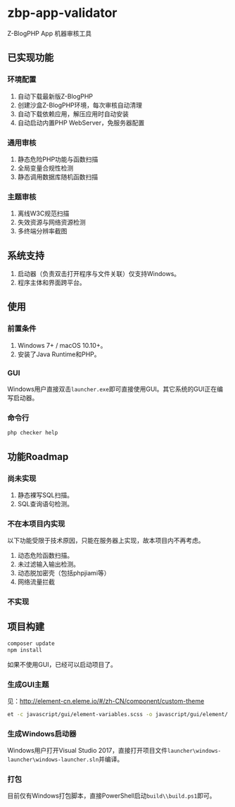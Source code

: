 zbp-app-validator
===================================

Z-BlogPHP App 机器审核工具

## 已实现功能

### 环境配置
1. 自动下载最新版Z-BlogPHP
1. 创建沙盒Z-BlogPHP环境，每次审核自动清理
1. 自动下载依赖应用，解压应用时自动安装
1. 自动启动内置PHP WebServer，免服务器配置

### 通用审核
1. 静态危险PHP功能与函数扫描
1. 全局变量合规性检测
1. 静态调用数据库随机函数扫描

### 主题审核
1. 离线W3C规范扫描
1. 失效资源与网络资源检测
1. 多终端分辨率截图


## 系统支持

1. 启动器（负责双击打开程序与文件关联）仅支持Windows。
1. 程序主体和界面跨平台。

## 使用

### 前置条件
1. Windows 7+ / macOS 10.10+。
1. 安装了Java Runtime和PHP。

### GUI
Windows用户直接双击``launcher.exe``即可直接使用GUI。其它系统的GUI正在编写启动器。

### 命令行
```bash
php checker help
```
## 功能Roadmap

### 尚未实现
1. 静态裸写SQL扫描。
1. SQL查询语句检测。

### 不在本项目内实现

以下功能受限于技术原因，只能在服务器上实现，故本项目内不再考虑。

1. 动态危险函数扫描。
1. 未过滤输入输出检测。
1. 动态脱加密壳（包括phpjiami等）
1. 网络流量拦截

### 不实现

## 项目构建

```bash
composer update
npm install
```
如果不使用GUI，已经可以启动项目了。

### 生成GUI主题

见：http://element-cn.eleme.io/#/zh-CN/component/custom-theme

```bash
et -c javascript/gui/element-variables.scss -o javascript/gui/element/
```

### 生成Windows启动器

Windows用户打开Visual Studio 2017，直接打开项目文件``launcher\windows-launcher\windows-launcher.sln``并编译。

### 打包

目前仅有Windows打包脚本，直接PowerShell启动``build\\build.ps1``即可。

